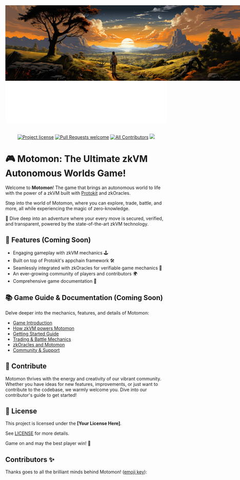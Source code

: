 <!-- markdownlint-disable -->
<div align="center">
  <img src="./apps/docs/static/img/motomon_scene.png" style="max-width:800px;">
</div>
<div align="center">
  <img src="./apps/docs/static/img/motomon_header.png" height="128">
</div>
<div align="center">
<br />
<!-- markdownlint-restore -->

[![Project license](https://img.shields.io/github/license/yourgithubusername/motomon.svg?style=flat-square)](LICENSE)
[![Pull Requests welcome](https://img.shields.io/badge/PRs-welcome-ff69b4.svg?style=flat-square)](https://github.com/yourgithubusername/motomon/issues?q=is%3Aissue+is%3Aopen+label%3A%22help+wanted%22)
[![All Contributors](https://img.shields.io/badge/all_contributors-0-orange.svg?style=flat-square)](#contributors-)
<a href="https://twitter.com/">
<img src="https://img.shields.io/twitter/follow/yourtwitterhandle?style=social"/>
</a>

</div>

# 🎮 Motomon: The Ultimate zkVM Autonomous Worlds Game!

Welcome to **Motomon**! The game that brings an autonomous world to life with the power of a zkVM built with [Protokit](https://protokit.dev/) and zkOracles.

Step into the world of Motomon, where you can explore, trade, battle, and more, all while experiencing the magic of zero-knowledge.

🚀 Dive deep into an adventure where your every move is secured, verified, and transparent, powered by the state-of-the-art zkVM technology.

## 🌠 Features (Coming Soon)
- Engaging gameplay with zkVM mechanics 🕹️
- Built on top of Protokit's appchain framework 🛠️
- Seamlessly integrated with zkOracles for verifiable game mechanics 🎲
- An ever-growing community of players and contributors 🌍
- Comprehensive game documentation 📖

## 📚 Game Guide & Documentation (Coming Soon)
Delve deeper into the mechanics, features, and details of Motomon:

- [Game Introduction]()
- [How zkVM powers Motomon]()
- [Getting Started Guide]()
- [Trading & Battle Mechanics]()
- [zkOracles and Motomon]()
- [Community & Support]()

## 🤝 Contribute
Motomon thrives with the energy and creativity of our vibrant community. Whether you have ideas for new features, improvements, or just want to contribute to the codebase, we warmly welcome you. Dive into our contributor's guide to get started!

## 📖 License

This project is licensed under the **[Your License Here]**.

See [LICENSE](LICENSE) for more details.

Game on and may the best player win! 🎉 

## Contributors ✨

Thanks goes to all the brilliant minds behind Motomon! ([emoji key](https://allcontributors.org/docs/en/emoji-key)):
<!-- ALL-CONTRIBUTORS-LIST:START - Do not remove or modify this section -->
<!-- prettier-ignore-start -->
<!-- markdownlint-disable -->
<table>
  <tbody>
    <!-- Add your contributors here -->
    <!-- Example format:
    <tr>
      <td align="center" valign="top" width="14.28%"><a href="https://github.com/teddyjfpender"><img src="https://avatars.githubusercontent.com/u/12345678?v=4?s=100" width="100px;" alt="Contributor Name"/><br /><sub><b>Contributor Name</b></sub></a><br /><a href="https://github.com/teddyjfpender/motomon/commits?author=teddyjfpender" title="Code">💻</a></td>
    </tr>
    -->
  </tbody>
</table>

<!-- markdownlint-restore -->
<!-- prettier-ignore-end -->

<!-- ALL-CONTRIBUTORS-LIST:END -->
